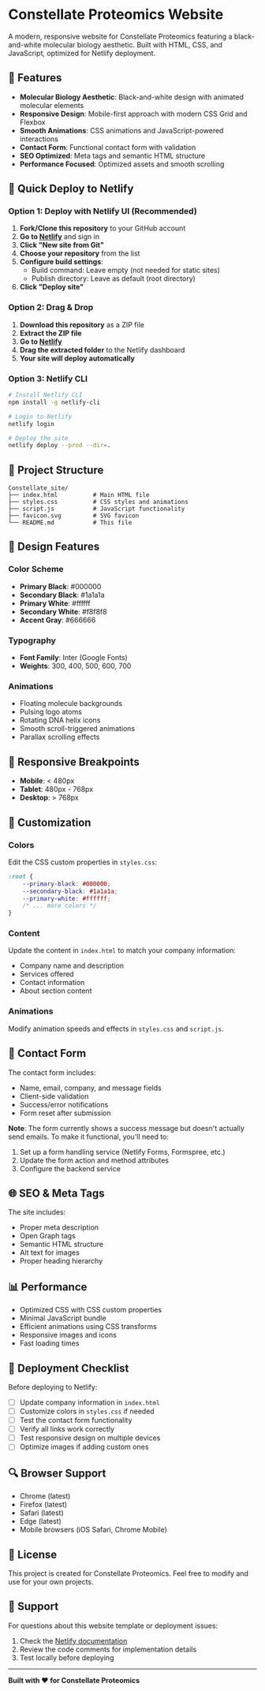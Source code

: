 # Constellate Proteomics Website

A modern, responsive website for Constellate Proteomics featuring a black-and-white molecular biology aesthetic. Built with HTML, CSS, and JavaScript, optimized for Netlify deployment.

## 🧬 Features

- **Molecular Biology Aesthetic**: Black-and-white design with animated molecular elements
- **Responsive Design**: Mobile-first approach with modern CSS Grid and Flexbox
- **Smooth Animations**: CSS animations and JavaScript-powered interactions
- **Contact Form**: Functional contact form with validation
- **SEO Optimized**: Meta tags and semantic HTML structure
- **Performance Focused**: Optimized assets and smooth scrolling

## 🚀 Quick Deploy to Netlify

### Option 1: Deploy with Netlify UI (Recommended)

1. **Fork/Clone this repository** to your GitHub account
2. **Go to [Netlify](https://www.netlify.com/)** and sign in
3. **Click "New site from Git"**
4. **Choose your repository** from the list
5. **Configure build settings**:
   - Build command: Leave empty (not needed for static sites)
   - Publish directory: Leave as default (root directory)
6. **Click "Deploy site"**

### Option 2: Drag & Drop

1. **Download this repository** as a ZIP file
2. **Extract the ZIP file**
3. **Go to [Netlify](https://www.netlify.com/)**
4. **Drag the extracted folder** to the Netlify dashboard
5. **Your site will deploy automatically**

### Option 3: Netlify CLI

```bash
# Install Netlify CLI
npm install -g netlify-cli

# Login to Netlify
netlify login

# Deploy the site
netlify deploy --prod --dir=.
```

## 📁 Project Structure

```
Constellate_site/
├── index.html          # Main HTML file
├── styles.css          # CSS styles and animations
├── script.js           # JavaScript functionality
├── favicon.svg         # SVG favicon
└── README.md           # This file
```

## 🎨 Design Features

### Color Scheme
- **Primary Black**: #000000
- **Secondary Black**: #1a1a1a
- **Primary White**: #ffffff
- **Secondary White**: #f8f8f8
- **Accent Gray**: #666666

### Typography
- **Font Family**: Inter (Google Fonts)
- **Weights**: 300, 400, 500, 600, 700

### Animations
- Floating molecule backgrounds
- Pulsing logo atoms
- Rotating DNA helix icons
- Smooth scroll-triggered animations
- Parallax scrolling effects

## 📱 Responsive Breakpoints

- **Mobile**: < 480px
- **Tablet**: 480px - 768px
- **Desktop**: > 768px

## 🔧 Customization

### Colors
Edit the CSS custom properties in `styles.css`:

```css
:root {
    --primary-black: #000000;
    --secondary-black: #1a1a1a;
    --primary-white: #ffffff;
    /* ... more colors */
}
```

### Content
Update the content in `index.html` to match your company information:

- Company name and description
- Services offered
- Contact information
- About section content

### Animations
Modify animation speeds and effects in `styles.css` and `script.js`.

## 📧 Contact Form

The contact form includes:
- Name, email, company, and message fields
- Client-side validation
- Success/error notifications
- Form reset after submission

**Note**: The form currently shows a success message but doesn't actually send emails. To make it functional, you'll need to:
1. Set up a form handling service (Netlify Forms, Formspree, etc.)
2. Update the form action and method attributes
3. Configure the backend service

## 🌐 SEO & Meta Tags

The site includes:
- Proper meta description
- Open Graph tags
- Semantic HTML structure
- Alt text for images
- Proper heading hierarchy

## 📊 Performance

- Optimized CSS with CSS custom properties
- Minimal JavaScript bundle
- Efficient animations using CSS transforms
- Responsive images and icons
- Fast loading times

## 🚀 Deployment Checklist

Before deploying to Netlify:

- [ ] Update company information in `index.html`
- [ ] Customize colors in `styles.css` if needed
- [ ] Test the contact form functionality
- [ ] Verify all links work correctly
- [ ] Test responsive design on multiple devices
- [ ] Optimize images if adding custom ones

## 🔍 Browser Support

- Chrome (latest)
- Firefox (latest)
- Safari (latest)
- Edge (latest)
- Mobile browsers (iOS Safari, Chrome Mobile)

## 📝 License

This project is created for Constellate Proteomics. Feel free to modify and use for your own projects.

## 🤝 Support

For questions about this website template or deployment issues:
1. Check the [Netlify documentation](https://docs.netlify.com/)
2. Review the code comments for implementation details
3. Test locally before deploying

---

**Built with ❤️ for Constellate Proteomics**
